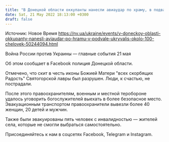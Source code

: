 ```yaml
---
title: "В Донецкой области оккупанты нанесли авиаудар по храму, в подвале которого укрывались около 100 человек"
date: Sat, 21 May 2022 18:13:00 +0300
draft: false
---
```

Источник: Новое Время https://nv.ua/ukraine/events/v-doneckoy-oblasti-okkupanty-nanesli-aviaudar-po-hramu-v-podvale-ukryvalis-okolo-100-chelovek-50244094.html


Война России против Украины — главные события 21 мая

Об этом сообщает в Facebook полиция Донецкой области.

 Отмечено, что скит в честь иконы Божией Матери "всех скорбящих Радость" Святогорской лавры был разрушен. Люди, к счастью, не пострадали.

 После этого правоохранителям, военным и местной теробороне удалось уговорить богослужителей выехать в более безопасное место. Эвакуационным транспортом правоохранители вывезли более 40 женщин, 20 детей и мужчин.

Также были эвакуированы пять человек с инвалидностью — жителей села, которые не смогли выбраться самостоятельно.

Присоединяйтесь к нам в соцсетях Facebook, Telegram и Instagram.
